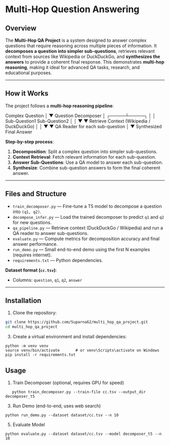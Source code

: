 # Multi-Hop Question Answering 

## Overview

The **Multi-Hop QA Project** is a system designed to answer complex questions that require reasoning across multiple pieces of information. It **decomposes a question into simpler sub-questions**, retrieves relevant context from sources like Wikipedia or DuckDuckGo, and **synthesizes the answers** to provide a coherent final response. This demonstrates **multi-hop reasoning**, making it ideal for advanced QA tasks, research, and educational purposes.  

---

## How it Works

The project follows a **multi-hop reasoning pipeline**:

Complex Question
        │
        ▼
  Question Decomposer
        │
  ┌─────┴─────┐
  │           │
Sub-Question1 Sub-Question2
  │           │
  ▼           ▼
Retrieve Context (Wikipedia / DuckDuckGo)
  │           │
  ▼           ▼
   QA Reader for each sub-question
        │
        ▼
  Synthesized Final Answer

**Step-by-step process**:  
1. **Decomposition**: Split a complex question into simpler sub-questions.  
2. **Context Retrieval**: Fetch relevant information for each sub-question.  
3. **Answer Sub-Questions**: Use a QA model to answer each sub-question.  
4. **Synthesize**: Combine sub-question answers to form the final coherent answer.  

---

## Files and Structure

- `train_decomposer.py` — Fine-tune a T5 model to decompose a question into `(q1, q2)`.  
- `decompose_infer.py` — Load the trained decomposer to predict `q1` and `q2` for new questions.  
- `qa_pipeline.py` — Retrieve context (DuckDuckGo / Wikipedia) and run a QA reader to answer sub-questions.  
- `evaluate.py` — Compute metrics for decomposition accuracy and final answer performance.  
- `run_demo.py` — Small end-to-end demo using the first N examples (requires internet).  
- `requirements.txt` — Python dependencies.  

**Dataset format (`cc.tsv`)**:  
- Columns: `question`, `q1`, `q2`, `answer`  

---

## Installation

1. Clone the repository:
```bash
git clone https://github.com/Suparna62/multi_hop_qa_project.git
cd multi_hop_qa_project
```

3. Create a virtual environment and install dependencies:
```
python -m venv venv
source venv/bin/activate       # or venv\Scripts\activate on Windows
pip install -r requirements.txt
```

## Usage

1. Train Decomposer (optional, requires GPU for speed)
```
   python train_decomposer.py --train-file cc.tsv --output_dir decomposer_t5
```
3. Run Demo (end-to-end, uses web search)
```
python run_demo.py --dataset dataset/cc.tsv --n 10
```
5. Evaluate Model
```
python evaluate.py --dataset dataset/cc.tsv --model decomposer_t5 --n 10



